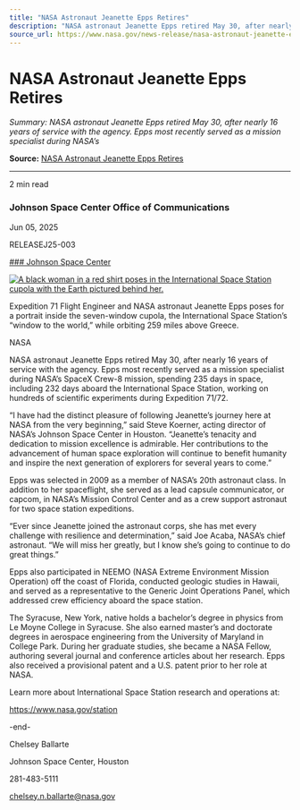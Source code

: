 ```yaml
---
title: "NASA Astronaut Jeanette Epps Retires"
description: "NASA astronaut Jeanette Epps retired May 30, after nearly 16 years of service with the agency. Epps most recently served as a mission specialist during NASA’s"
source_url: https://www.nasa.gov/news-release/nasa-astronaut-jeanette-epps-retires/
---
```


# NASA Astronaut Jeanette Epps Retires

*Summary: NASA astronaut Jeanette Epps retired May 30, after nearly 16 years of service with the agency. Epps most recently served as a mission specialist during NASA’s*

**Source:** [NASA Astronaut Jeanette Epps Retires](https://www.nasa.gov/news-release/nasa-astronaut-jeanette-epps-retires/)

---

2 min read

### Johnson Space Center Office of Communications

Jun 05, 2025

RELEASEJ25-003

[### Johnson Space Center](/johnson/)

[![A black woman in a red shirt poses in the International Space Station cupola with the Earth pictured behind her.](https://www.nasa.gov/wp-content/uploads/2025/06/53738633187-c3b7903f66-k.jpg?w=2048)](https://www.nasa.gov/wp-content/uploads/2025/06/53738633187-c3b7903f66-k.jpg)

Expedition 71 Flight Engineer and NASA astronaut Jeanette Epps poses for a portrait inside the seven-window cupola, the International Space Station’s “window to the world,” while orbiting 259 miles above Greece.

NASA

NASA astronaut Jeanette Epps retired May 30, after nearly 16 years of service with the agency. Epps most recently served as a mission specialist during NASA’s SpaceX Crew-8 mission, spending 235 days in space, including 232 days aboard the International Space Station, working on hundreds of scientific experiments during Expedition 71/72.

“I have had the distinct pleasure of following Jeanette’s journey here at NASA from the very beginning,” said Steve Koerner, acting director of NASA’s Johnson Space Center in Houston. “Jeanette’s tenacity and dedication to mission excellence is admirable. Her contributions to the advancement of human space exploration will continue to benefit humanity and inspire the next generation of explorers for several years to come.”

Epps was selected in 2009 as a member of NASA’s 20th astronaut class. In addition to her spaceflight, she served as a lead capsule communicator, or capcom, in NASA’s Mission Control Center and as a crew support astronaut for two space station expeditions.

“Ever since Jeanette joined the astronaut corps, she has met every challenge with resilience and determination,” said Joe Acaba, NASA’s chief astronaut. “We will miss her greatly, but I know she’s going to continue to do great things.”

Epps also participated in NEEMO (NASA Extreme Environment Mission Operation) off the coast of Florida, conducted geologic studies in Hawaii, and served as a representative to the Generic Joint Operations Panel, which addressed crew efficiency aboard the space station.

The Syracuse, New York, native holds a bachelor’s degree in physics from Le Moyne College in Syracuse. She also earned master’s and doctorate degrees in aerospace engineering from the University of Maryland in College Park. During her graduate studies, she became a NASA Fellow, authoring several journal and conference articles about her research. Epps also received a provisional patent and a U.S. patent prior to her role at NASA.

Learn more about International Space Station research and operations at:

<https://www.nasa.gov/station>

-end-

Chelsey Ballarte

Johnson Space Center, Houston

281-483-5111

[chelsey.n.ballarte@nasa.gov](mailto:chelsey.n.ballarte@nasa.gov)